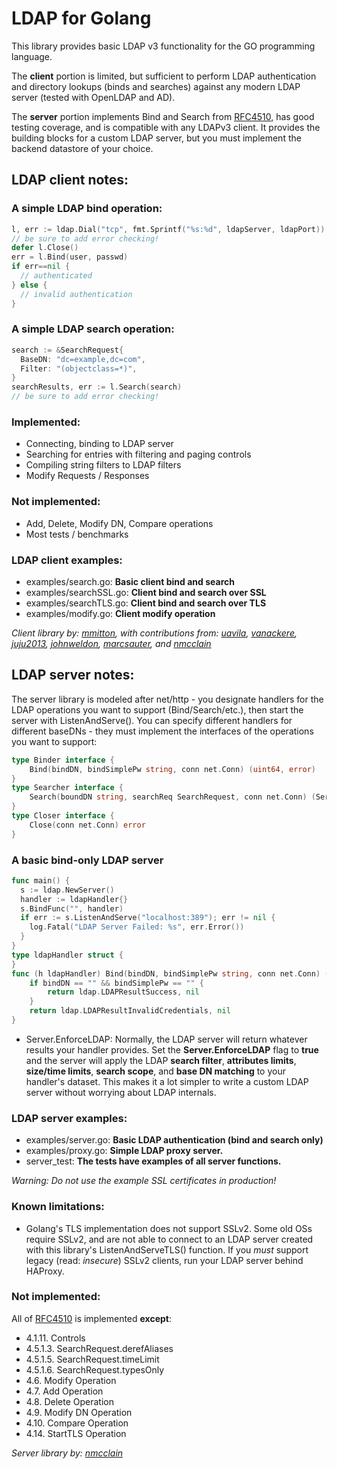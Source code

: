 # LDAP for Golang

This library provides basic LDAP v3 functionality for the GO programming language.

The **client** portion is limited, but sufficient to perform LDAP authentication and directory lookups (binds and searches) against any modern LDAP server (tested with OpenLDAP and AD).

The **server** portion implements Bind and Search from [RFC4510](http://tools.ietf.org/html/rfc4510), has good testing coverage, and is compatible with any LDAPv3 client.  It provides the building blocks for a custom LDAP server, but you must implement the backend datastore of your choice.


## LDAP client notes:

### A simple LDAP bind operation:
```go
l, err := ldap.Dial("tcp", fmt.Sprintf("%s:%d", ldapServer, ldapPort))
// be sure to add error checking!
defer l.Close()
err = l.Bind(user, passwd)
if err==nil {
  // authenticated
} else {
  // invalid authentication
}
```

### A simple LDAP search operation:
```go
search := &SearchRequest{
  BaseDN: "dc=example,dc=com",
  Filter: "(objectclass=*)",
}
searchResults, err := l.Search(search)
// be sure to add error checking!
```

### Implemented:
* Connecting, binding to LDAP server
* Searching for entries with filtering and paging controls
* Compiling string filters to LDAP filters
* Modify Requests / Responses

### Not implemented:
* Add, Delete, Modify DN, Compare operations
* Most tests / benchmarks

### LDAP client examples:
* examples/search.go: **Basic client bind and search**
* examples/searchSSL.go: **Client bind and search over SSL**
* examples/searchTLS.go: **Client bind and search over TLS**
* examples/modify.go: **Client modify operation**

*Client library by: [mmitton](https://github.com/mmitton), with contributions from:  [uavila](https://github.com/uavila), [vanackere](https://github.com/vanackere), [juju2013](https://github.com/juju2013), [johnweldon](https://github.com/johnweldon), [marcsauter](https://github.com/marcsauter), and [nmcclain](https://github.com/nmcclain)*

## LDAP server notes:
The server library is modeled after net/http - you designate handlers for the LDAP operations you want to support (Bind/Search/etc.), then start the server with ListenAndServe().  You can specify different handlers for different baseDNs - they must implement the interfaces of the operations you want to support:
```go
type Binder interface {
    Bind(bindDN, bindSimplePw string, conn net.Conn) (uint64, error)
}
type Searcher interface {
    Search(boundDN string, searchReq SearchRequest, conn net.Conn) (ServerSearchResult, error)
}
type Closer interface {
    Close(conn net.Conn) error
}
```

### A basic bind-only LDAP server
```go
func main() {
  s := ldap.NewServer()
  handler := ldapHandler{}
  s.BindFunc("", handler)
  if err := s.ListenAndServe("localhost:389"); err != nil {
    log.Fatal("LDAP Server Failed: %s", err.Error())
  }
}
type ldapHandler struct {
}
func (h ldapHandler) Bind(bindDN, bindSimplePw string, conn net.Conn) (uint64, error) {
	if bindDN == "" && bindSimplePw == "" {
		return ldap.LDAPResultSuccess, nil
	}
	return ldap.LDAPResultInvalidCredentials, nil
}
```

* Server.EnforceLDAP: Normally, the LDAP server will return whatever results your handler provides.  Set the **Server.EnforceLDAP** flag to **true** and the server will apply the LDAP **search filter**, **attributes limits**, **size/time limits**, **search scope**, and **base DN matching** to your handler's dataset.  This makes it a lot simpler to write a custom LDAP server without worrying about LDAP internals.

### LDAP server examples:
* examples/server.go: **Basic LDAP authentication (bind and search only)**
* examples/proxy.go: **Simple LDAP proxy server.**
* server_test: **The tests have examples of all server functions.**

*Warning: Do not use the example SSL certificates in production!*

### Known limitations:

* Golang's TLS implementation does not support SSLv2.  Some old OSs require SSLv2, and are not able to connect to an LDAP server created with this library's ListenAndServeTLS() function.  If you *must* support legacy (read: *insecure*) SSLv2 clients, run your LDAP server behind HAProxy.

### Not implemented:
All of [RFC4510](http://tools.ietf.org/html/rfc4510) is implemented **except**:
* 4.1.11.  Controls
* 4.5.1.3.  SearchRequest.derefAliases
* 4.5.1.5.  SearchRequest.timeLimit
* 4.5.1.6.  SearchRequest.typesOnly
* 4.6. Modify Operation
* 4.7. Add Operation
* 4.8. Delete Operation
* 4.9. Modify DN Operation
* 4.10. Compare Operation
* 4.14. StartTLS Operation

*Server library by: [nmcclain](https://github.com/nmcclain)*
